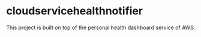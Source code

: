 # cloudservicehealthnotifier
This project is built on top of the personal health dashboard service of AWS. 
